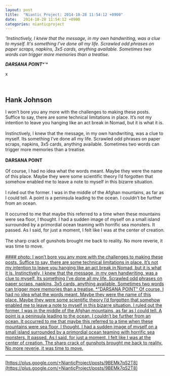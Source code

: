 ```yaml
---
layout: post
title:  "Niantic Project: 2014-10-28 11:54:12 +0900"
date:   2014-10-28 11:54:12 +0900
categories: nianticproject
---
```

*'Instinctively, I knew that the message, in my own handwriting, was a clue to myself. It's something I’ve done all my life. Scrawled odd phrases on paper scraps, napkins, 3x5 cards, anything available. Sometimes two words can trigger more memories than a treatise.*

***DARSANA POINT****'*

x<div class="shared"><br /><h2>Hank Johnson</h2>I won’t bore you any more with the challenges to making these posts. Suffice to say, there are some technical limitations in place. It’s not my intention to leave you hanging like an act break in Nomad, but it is what it is.<br /><br />Instinctively, I knew that the message, in my own handwriting, was a clue to myself. Its something I’ve done all my life. Scrawled odd phrases on paper scraps, napkins, 3x5 cards, anything available. Sometimes two words can trigger more memories than a treatise.<br /><br /><b>DARSANA POINT</b><br /><br />Of course, I had no idea what the words meant. Maybe they were the name of this place. Maybe they were some scientific theory I’d forgotten that somehow enabled me to leave a note to myself in this bizarre situation.<br /><br />I ruled out the former. I was in the middle of the Afghan mountains, as far as I could tell. A point is a peninsula leading to the ocean. I couldn’t be further from an ocean. <br /><br />It occurred to me that maybe this referred to a time when these mountains were sea floor, I thought. I had a sudden image of myself on a small island surrounded by a primordial ocean teaming with horrific sea monsters. It passed. As I said, for just a moment, I felt like I was at the center of creation.<br /><br />The sharp crack of gunshots brought me back to reality. No more reverie, it was time to move.<br /><br /></div>
[#### photo: I won’t bore you any more with the challenges to making these posts. Suffice to say, there are some technical limitations in place. It’s not my intention to leave you hanging like an act break in Nomad, but it is what it is.
Instinctively, I knew that the message, in my own handwriting, was a clue to myself. Its something I’ve done all my life. Scrawled odd phrases on paper scraps, napkins, 3x5 cards, anything available. Sometimes two words can trigger more memories than a treatise.
*"DARSANA POINT"
Of course, I had no idea what the words meant. Maybe they were the name of this place. Maybe they were some scientific theory I’d forgotten that somehow enabled me to leave a note to myself in this bizarre situation.
I ruled out the former. I was in the middle of the Afghan mountains, as far as I could tell. A point is a peninsula leading to the ocean. I couldn’t be further from an ocean.
It occurred to me that maybe this referred to a time when these mountains were sea floor, I thought. I had a sudden image of myself on a small island surrounded by a primordial ocean teaming with horrific sea monsters. It passed. As I said, for just a moment, I felt like I was at the center of creation.
The sharp crack of gunshots brought me back to reality. No more reverie, it was time to move.](https://lh4.googleusercontent.com/-90Iw1aOKeXI/VE8D-bqzQDI/AAAAAAAABkQ/aLG-uNmY3I4/w1200-h1200/monster.png "")
- - -
[https://plus.google.com/+NianticProject/posts/9BEMk7qS2T8](https://plus.google.com/+NianticProject/posts/9BEMk7qS2T8)
